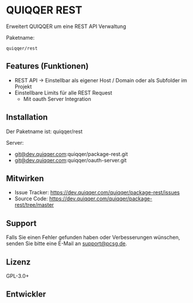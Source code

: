 
QUIQQER REST
========

Erweitert QUIQQER um eine REST API Verwaltung

Paketname:

    quiqqer/rest


Features (Funktionen)
--------

- REST API -> Einstellbar als eigener Host / Domain oder als Subfolder im Projekt
- Einstellbare Limits für alle REST Request
    - Mit oauth Server Integration


Installation
------------

Der Paketname ist: quiqqer/rest

Server:

- git@dev.quiqqer.com:quiqqer/package-rest.git
- git@dev.quiqqer.com:quiqqer/oauth-server.git

Mitwirken
----------

- Issue Tracker: https://dev.quiqqer.com/quiqqer/package-rest/issues
- Source Code: https://dev.quiqqer.com/quiqqer/package-rest/tree/master


Support
-------

Falls Sie einen Fehler gefunden haben oder Verbesserungen wünschen,
senden Sie bitte eine E-Mail an support@pcsg.de.


Lizenz
-------

GPL-3.0+

Entwickler
--------
